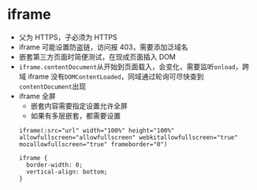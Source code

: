 # iframe

- 父为 HTTPS，子必须为 HTTPS
- iframe 可能设置防盗链，访问报 403，需要添加泛域名
- 嵌套第三方页面时简便测试，在现成页面插入 DOM
- `iframe.contentDocument`从开始到页面载入，会变化，需要监听`onload`，跨域 iframe 没有`DOMContentLoaded`，同域通过轮询可尽快查到`contentDocument`出现
- iframe 全屏
  - 嵌套内容需要指定设置允许全屏
  - 如果有多层嵌套，都需要设置
  ```
  iframe(:src="url" width="100%" height="100%" allowfullscreen="allowfullscreen" webkitallowfullscreen="true" mozallowfullscreen="true" frameborder="0")

  iframe {
    border-width: 0;
    vertical-align: bottom;
  }
  ```

